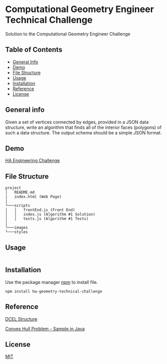 # Computational Geometry Engineer Technical Challenge

Solution to the Computational Geometry Engineer Challenge

## Table of Contents

- [General Info](#general-info)
- [Demo](#demo)
- [File Structure](#file-structure)
- [Usage](#usage)
- [Installation](#installation)
- [Reference](#reference)
- [License](#license)

## General info

Given a set of vertices connected by edges, provided in a JSON data structure, write an algorithm that finds all of the interior faces (polygons) of such a data structure. The output schema should be a simple JSON format.

## Demo

[HA Engineering Challenge](https://ha-geometry-technical-challenge.netlify.app/)

## File Structure

```
project
│   README.md
|   index.html (Web Page)
│
└───scripts
│   │   frontEnd.js (Front End)
│   │   index.js (Algorithm #1 Solution)
│   │   tests.js (Algorithm #1 Tests)
│
└───images
└───styles
```

## Usage

```javascript

```

## Installation

Use the package manager [npm](https://www.npmjs.com/) to install file.

```
npm install ha-geometry-technical-challenge
```

## Reference

[DCEL Structure](https://en.wikipedia.org/wiki/Doubly_connected_edge_list#:~:text=The%20doubly%20connected%20edge%20list,plane%2C%20and%20polytopes%20in%203D.)

[Convex Hull Problem - Sample in Java](https://bitbucket.org/StableSort/play/src/master/src/com/stablesort/convexhull/ConvexHullGrahamScan.java)

## License

[MIT](https://choosealicense.com/licenses/mit/)
